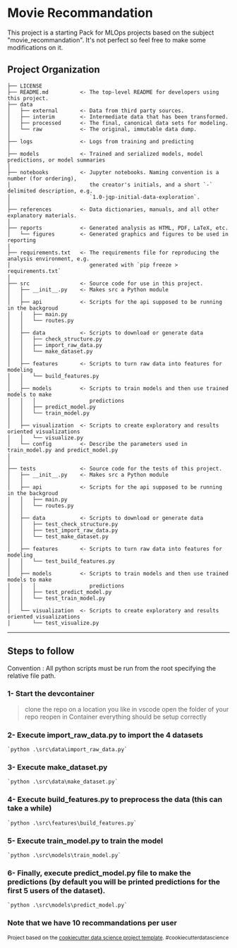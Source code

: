 Movie Recommandation
====================

This project is a starting Pack for MLOps projects based on the subject "movie_recommandation". It's not perfect so feel free to make some modifications on it.

Project Organization
--------------------

    ├── LICENSE
    ├── README.md          <- The top-level README for developers using this project.
    ├── data
    │   ├── external       <- Data from third party sources.
    │   ├── interim        <- Intermediate data that has been transformed.
    │   ├── processed      <- The final, canonical data sets for modeling.
    │   └── raw            <- The original, immutable data dump.
    │
    ├── logs               <- Logs from training and predicting
    │
    ├── models             <- Trained and serialized models, model predictions, or model summaries
    │
    ├── notebooks          <- Jupyter notebooks. Naming convention is a number (for ordering),
    │                         the creator's initials, and a short `-` delimited description, e.g.
    │                         `1.0-jqp-initial-data-exploration`.
    │
    ├── references         <- Data dictionaries, manuals, and all other explanatory materials.
    │
    ├── reports            <- Generated analysis as HTML, PDF, LaTeX, etc.
    │   └── figures        <- Generated graphics and figures to be used in reporting
    │
    ├── requirements.txt   <- The requirements file for reproducing the analysis environment, e.g.
    │                         generated with `pip freeze > requirements.txt`
    │
    ├── src                <- Source code for use in this project.
    │   ├── __init__.py    <- Makes src a Python module
    │   │
    │   ├── api            <- Scripts for the api supposed to be running in the backgroud
    │   │   ├── main.py
    │   │   └── routes.py
    │   │
    │   ├── data           <- Scripts to download or generate data
    │   │   ├── check_structure.py    
    │   │   ├── import_raw_data.py 
    │   │   └── make_dataset.py
    │   │
    │   ├── features       <- Scripts to turn raw data into features for modeling
    │   │   └── build_features.py
    │   │
    │   ├── models         <- Scripts to train models and then use trained models to make
    │   │   │                 predictions
    │   │   ├── predict_model.py
    │   │   └── train_model.py
    │   │
    │   ├── visualization  <- Scripts to create exploratory and results oriented visualizations
    │   │   └── visualize.py
    │   └── config         <- Describe the parameters used in train_model.py and predict_model.py
    │
    │
    ├── tests              <- Source code for the tests of this project.
    │   ├── __init__.py    <- Makes src a Python module
    │   │
    │   ├── api            <- Scripts for the api supposed to be running in the backgroud
    │   │   ├── main.py
    │   │   └── routes.py
    │   │
    │   ├── data           <- Scripts to download or generate data
    │   │   ├── test_check_structure.py    
    │   │   ├── test_import_raw_data.py 
    │   │   └── test_make_dataset.py
    │   │
    │   ├── features       <- Scripts to turn raw data into features for modeling
    │   │   └── test_build_features.py
    │   │
    │   ├── models         <- Scripts to train models and then use trained models to make
    │   │   │                 predictions
    │   │   ├── test_predict_model.py
    │   │   └── test_train_model.py
    │   │
    │   └── visualization  <- Scripts to create exploratory and results oriented visualizations
    │       └── test_visualize.py

--------

## Steps to follow 

Convention : All python scripts must be run from the root specifying the relative file path.

### 1- Start the devcontainer

> clone the repo on a location you like
> in vscode open the folder of your repo
> reopen in Container
> everything should be setup correctly

### 2- Execute import_raw_data.py to import the 4 datasets

    `python .\src\data\import_raw_data.py` 

### 3- Execute make_dataset.py

    `python .\src\data\make_dataset.py`

### 4- Execute build_features.py to preprocess the data (this can take a while)

    `python .\src\features\build_features.py`

### 5- Execute train_model.py to train the model

    `python .\src\models\train_model.py`

### 6- Finally, execute predict_model.py file to make the predictions (by default you will be printed predictions for the first 5 users of the dataset). 

    `python .\src\models\predict_model.py`

### Note that we have 10 recommandations per user

<p><small>Project based on the <a target="_blank" href="https://drivendata.github.io/cookiecutter-data-science/">cookiecutter data science project template</a>. #cookiecutterdatascience</small></p>
